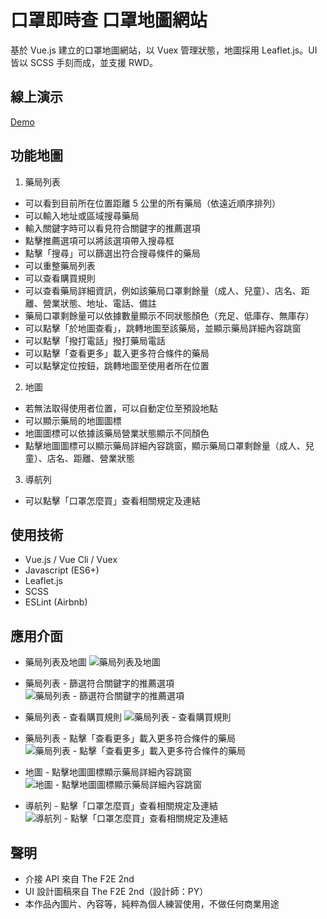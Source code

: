 # 口罩即時查 口罩地圖網站

基於 Vue.js 建立的口罩地圖網站，以 Vuex 管理狀態，地圖採用 Leaflet.js。UI 皆以 SCSS 手刻而成，並支援 RWD。

## 線上演示

[Demo](https://ycjoyce.github.io/mask-map/)

## 功能地圖

1. 藥局列表

- 可以看到目前所在位置距離 5 公里的所有藥局（依遠近順序排列）
- 可以輸入地址或區域搜尋藥局
- 輸入關鍵字時可以看見符合關鍵字的推薦選項
- 點擊推薦選項可以將該選項帶入搜尋框
- 點擊「搜尋」可以篩選出符合搜尋條件的藥局
- 可以重整藥局列表
- 可以查看購買規則
- 可以查看藥局詳細資訊，例如該藥局口罩剩餘量（成人、兒童）、店名、距離、營業狀態、地址、電話、備註
- 藥局口罩剩餘量可以依據數量顯示不同狀態顏色（充足、低庫存、無庫存）
- 可以點擊「於地圖查看」，跳轉地圖至該藥局，並顯示藥局詳細內容跳窗
- 可以點擊「撥打電話」撥打藥局電話
- 可以點擊「查看更多」載入更多符合條件的藥局
- 可以點擊定位按鈕，跳轉地圖至使用者所在位置

2. 地圖

- 若無法取得使用者位置，可以自動定位至預設地點
- 可以顯示藥局的地圖圖標
- 地圖圖標可以依據該藥局營業狀態顯示不同顏色
- 點擊地圖圖標可以顯示藥局詳細內容跳窗，顯示藥局口罩剩餘量（成人、兒童）、店名、距離、營業狀態

3. 導航列

- 可以點擊「口罩怎麼買」查看相關規定及連結

## 使用技術

- Vue.js / Vue Cli / Vuex
- Javascript (ES6+)
- Leaflet.js
- SCSS
- ESLint (Airbnb)

## 應用介面

- 藥局列表及地圖
  ![藥局列表及地圖](https://i.imgur.com/Ofk8T1R.png)

- 藥局列表 - 篩選符合關鍵字的推薦選項
  ![藥局列表 - 篩選符合關鍵字的推薦選項](https://i.imgur.com/P2BJe5E.png)

- 藥局列表 - 查看購買規則
  ![藥局列表 - 查看購買規則](https://i.imgur.com/nkLGuKZ.png)

- 藥局列表 - 點擊「查看更多」載入更多符合條件的藥局
  ![藥局列表 - 點擊「查看更多」載入更多符合條件的藥局](https://i.imgur.com/jKWi8qE.png)

- 地圖 - 點擊地圖圖標顯示藥局詳細內容跳窗
  ![地圖 - 點擊地圖圖標顯示藥局詳細內容跳窗](https://i.imgur.com/30tPGVi.png)

- 導航列 - 點擊「口罩怎麼買」查看相關規定及連結
  ![導航列 - 點擊「口罩怎麼買」查看相關規定及連結](https://i.imgur.com/Mpv54wF.png)

## 聲明

- 介接 API 來自 The F2E 2nd
- UI 設計圖稿來自 The F2E 2nd（設計師：PY）
- 本作品內圖片、內容等，純粹為個人練習使用，不做任何商業用途
